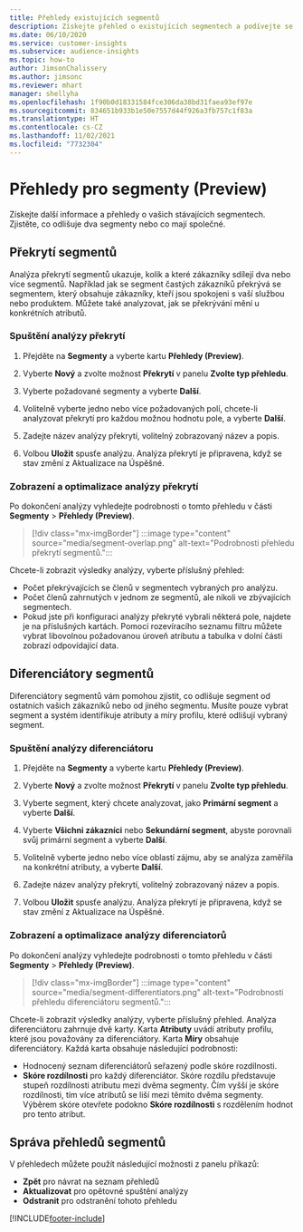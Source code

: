 ```yaml
---
title: Přehledy existujících segmentů
description: Získejte přehled o existujících segmentech a podívejte se na rozdíly a společné rysy.
ms.date: 06/10/2020
ms.service: customer-insights
ms.subservice: audience-insights
ms.topic: how-to
author: JimsonChalissery
ms.author: jimsonc
ms.reviewer: mhart
manager: shellyha
ms.openlocfilehash: 1f90b0d18331584fce306da38bd31faea93ef97e
ms.sourcegitcommit: 834651b933b1e50e7557d44f926a3fb757c1f83a
ms.translationtype: HT
ms.contentlocale: cs-CZ
ms.lasthandoff: 11/02/2021
ms.locfileid: "7732304"
---
```

# <a name="segment-insights-preview"></a>Přehledy pro segmenty (Preview)

Získejte další informace a přehledy o vašich stávajících segmentech. Zjistěte, co odlišuje dva segmenty nebo co mají společné.

## <a name="segment-overlap"></a>Překrytí segmentů

Analýza překrytí segmentů ukazuje, kolik a které zákazníky sdílejí dva nebo více segmentů. Například jak se segment častých zákazníků překrývá se segmentem, který obsahuje zákazníky, kteří jsou spokojeni s vaší službou nebo produktem.
Můžete také analyzovat, jak se překrývání mění u konkrétních atributů.

### <a name="run-an-overlap-analysis"></a>Spuštění analýzy překrytí

1. Přejděte na **Segmenty** a vyberte kartu **Přehledy (Preview)**.

1. Vyberte **Nový** a zvolte možnost **Překrytí** v panelu **Zvolte typ přehledu**.

1. Vyberte požadované segmenty a vyberte **Další**.

1. Volitelně vyberte jedno nebo více požadovaných polí, chcete-li analyzovat překrytí pro každou možnou hodnotu pole, a vyberte **Další**.

1. Zadejte název analýzy překrytí, volitelný zobrazovaný název a popis.

1. Volbou **Uložit** spusťe analýzu. Analýza překrytí je připravena, když se stav změní z Aktualizace na Úspěšné.

### <a name="view-and-optimize-an-overlap-analysis"></a>Zobrazení a optimalizace analýzy překrytí

Po dokončení analýzy vyhledejte podrobnosti o tomto přehledu v části **Segmenty** > **Přehledy (Preview)**.

> [!div class="mx-imgBorder"]
> :::image type="content" source="media/segment-overlap.png" alt-text="Podrobnosti přehledu překrytí segmentů.":::

Chcete-li zobrazit výsledky analýzy, vyberte příslušný přehled:

- Počet překrývajících se členů v segmentech vybraných pro analýzu.
- Počet členů zahrnutých v jednom ze segmentů, ale nikoli ve zbývajících segmentech.
- Pokud jste při konfiguraci analýzy překryté vybrali některá pole, najdete je na příslušných kartách. Pomocí rozevíracího seznamu filtru můžete vybrat libovolnou požadovanou úroveň atributu a tabulka v dolní části zobrazí odpovídající data.

## <a name="segment-differentiators"></a>Diferenciátory segmentů

Diferenciátory segmentů vám pomohou zjistit, co odlišuje segment od ostatních vašich zákazníků nebo od jiného segmentu. Musíte pouze vybrat segment a systém identifikuje atributy a míry profilu, které odlišují vybraný segment.

### <a name="run-a-differentiator-analysis"></a>Spuštění analýzy diferenciátoru

1. Přejděte na **Segmenty** a vyberte kartu **Přehledy (Preview)**.

1. Vyberte **Nový** a zvolte možnost **Překrytí** v panelu **Zvolte typ přehledu**.

1. Vyberte segment, který chcete analyzovat, jako **Primární segment** a vyberte **Další**.

1. Vyberte **Všichni zákazníci** nebo **Sekundární segment**, abyste porovnali svůj primární segment a vyberte **Další**.

1. Volitelně vyberte jedno nebo více oblastí zájmu, aby se analýza zaměřila na konkrétní atributy, a vyberte **Další**.

1. Zadejte název analýzy překrytí, volitelný zobrazovaný název a popis.

1. Volbou **Uložit** spusťe analýzu. Analýza překrytí je připravena, když se stav změní z Aktualizace na Úspěšné.

### <a name="view-and-optimize-a-differentiators-analysis"></a>Zobrazení a optimalizace analýzy diferenciatorů

Po dokončení analýzy vyhledejte podrobnosti o tomto přehledu v části **Segmenty** > **Přehledy (Preview)**.

> [!div class="mx-imgBorder"]
> :::image type="content" source="media/segment-differentiators.png" alt-text="Podrobnosti přehledu diferenciátoru segmentů.":::

Chcete-li zobrazit výsledky analýzy, vyberte příslušný přehled. Analýza diferenciátoru zahrnuje dvě karty. Karta **Atributy** uvádí atributy profilu, které jsou považovány za diferenciátory. Karta **Míry** obsahuje diferenciátory. Každá karta obsahuje následující podrobnosti:

- Hodnocený seznam diferenciátorů seřazený podle skóre rozdílnosti.
- **Skóre rozdílnosti** pro každý diferenciátor. Skóre rozdílu představuje stupeň rozdílnosti atributu mezi dvěma segmenty. Čím vyšší je skóre rozdílnosti, tím více atributů se liší mezi těmito dvěma segmenty. Výběrem skóre otevřete podokno **Skóre rozdílnosti** s rozdělením hodnot pro tento atribut.

## <a name="manage-segment-insights"></a>Správa přehledů segmentů

V přehledech můžete použít následující možnosti z panelu příkazů:

- **Zpět** pro návrat na seznam přehledů
- **Aktualizovat** pro opětovné spuštění analýzy
- **Odstranit** pro odstranění tohoto přehledu


[!INCLUDE[footer-include](../includes/footer-banner.md)]
